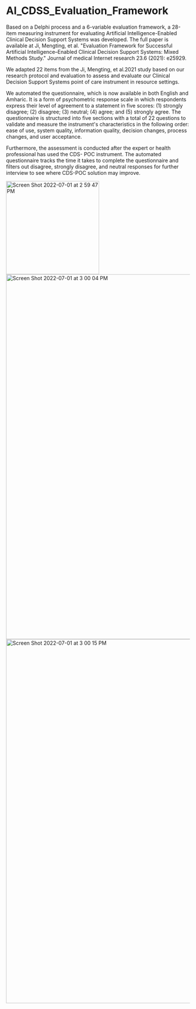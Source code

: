 # AI_CDSS_Evaluation_Framework

Based on a Delphi process and a 6-variable evaluation framework, a 28-item measuring instrument for evaluating Artificial Intelligence-Enabled Clinical Decision Support Systems was developed. The full paper is available at Ji, Mengting, et al. "Evaluation Framework for Successful Artificial Intelligence–Enabled Clinical Decision Support Systems: Mixed Methods Study." Journal of medical Internet research 23.6 (2021): e25929.


We adapted 22 items from the Ji, Mengting, et al.2021 study based on our research protocol and evaluation to assess and evaluate our Clinical Decision Support Systems point of care instrument in resource settings.

We automated the questionnaire, which is now available in both English and Amharic. It is a form of psychometric response scale in which respondents express their level of agreement to a statement in five scores: (1) strongly disagree; (2) disagree; (3) neutral; (4) agree; and (5) strongly agree. The questionnaire is structured into five sections with a total of 22 questions to validate and measure the instrument's characteristics in the following order: ease of use, system quality, information quality, decision changes, process changes, and user acceptance. 

Furthermore, the assessment is conducted after the expert or health professional has used the CDS- POC instrument. The automated questionnaire tracks the time it takes to complete the questionnaire and filters out disagree, strongly disagree, and neutral responses for further interview to see where CDS-POC solution may improve.




<img width="255" alt="Screen Shot 2022-07-01 at 2 59 47 PM" src="https://user-images.githubusercontent.com/17700070/176899867-bd2ee2df-2994-491f-beea-8121d7f2c29a.png">


<img width="998" alt="Screen Shot 2022-07-01 at 3 00 04 PM" src="https://user-images.githubusercontent.com/17700070/176900012-a02e0750-c419-4ec9-9826-c8eef1a984d9.png">



<img width="996" alt="Screen Shot 2022-07-01 at 3 00 15 PM" src="https://user-images.githubusercontent.com/17700070/176900028-f78a4c40-ab57-4eb0-9edb-5fda8952445e.png">
